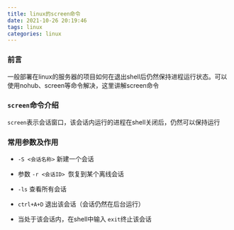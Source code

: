 ```yaml
---
title: linux的screen命令
date: 2021-10-26 20:19:46
tags: linux
categories: linux
---
```


### 前言

一般部署在linux的服务器的项目如何在退出shell后仍然保持进程运行状态。可以使用nohub、screen等命令解决，这里讲解screen命令

### `screen`命令介绍

`screen`表示会话窗口，该会话内运行的进程在shell关闭后，仍然可以保持运行

### 常用参数及作用

* `-S <会话名称>` 新建一个会话

* 参数 `-r <会话ID> `恢复到某个离线会话

* `-ls` 查看所有会话

* `ctrl+A+D` 退出该会话（会话仍然在后台运行）

* 当处于该会话内，在shell中输入 `exit`终止该会话

  
